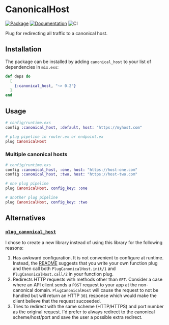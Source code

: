 # CanonicalHost

[![Package](https://img.shields.io/hexpm/v/canonical_host.svg)](https://hex.pm/packages/canonical_host) [![Documentation](http://img.shields.io/badge/hex.pm-docs-green.svg?style=flat)](https://hexdocs.pm/canonical_host) ![CI](https://github.com/balexand/canonical_host/actions/workflows/elixir.yml/badge.svg)

Plug for redirecting all traffic to a canonical host.

## Installation

The package can be installed by adding `canonical_host` to your list of dependencies in `mix.exs`:

```elixir
def deps do
  [
    {:canonical_host, "~> 0.2"}
  ]
end
```

## Usage

```elixir
# config/runtime.exs
config :canonical_host, :default, host: "https://myhost.com"
```

```elixir
# plug pipeline in router.ex or endpoint.ex
plug CanonicalHost
```

### Multiple canonical hosts

```elixir
# config/runtime.exs
config :canonical_host, :one, host: "https://host-one.com"
config :canonical_host, :two, host: "https://host-two.com"
```

```elixir
# one plug pipeline
plug CanonicalHost, config_key: :one

# another plug pipeline
plug CanonicalHost, config_key: :two
```

## Alternatives

### [`plug_canonical_host`](https://hex.pm/packages/plug_canonical_host)

I chose to create a new library instead of using this library for the following reasons:

1. Has awkward configuration. It is not convenient to configure at runtime. Instead, the [README](https://github.com/remi/plug_canonical_host/blob/master/README.md) suggests that you write your own function plug and then call both `PlugCanonicalHost.init/1` and `PlugCanonicalHost.call/2` in your function plug.
2. Redirects HTTP requests with methods other than `GET`. Consider a case where an API client sends a `POST` request to your app at the non-canonical domain. `PlugCanonicalHost` will cause the request to not be handled but will return an HTTP `301` response which would make the client believe that the request succeeded.
3. Tries to redirect with the same scheme (HTTP/HTTPS) and port number as the original request. I'd prefer to always redirect to the canonical scheme/host/port and save the user a possible extra redirect.
